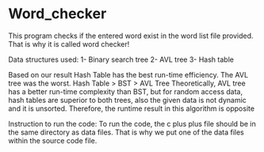 # Word_checker


This program checks if the entered word exist in the word list file provided. That is why it is called word checker!



Data structures used:
1- Binary search tree
2- AVL tree
3- Hash table


Based on our result Hash Table has the best run-time efficiency. The AVL tree was 
the worst. 
Hash Table > BST > AVL Tree
Theoretically, AVL tree has a better run-time complexity than BST, but for random 
access data, hash tables are superior to both trees, also the given data is not 
dynamic and it is unsorted. Therefore, the runtime result in this algorithm is 
opposite


Instruction to run the code:
To run the code, the c plus plus file should be in the same directory as data files.
That is why we put one of the data files within the source code file. 
